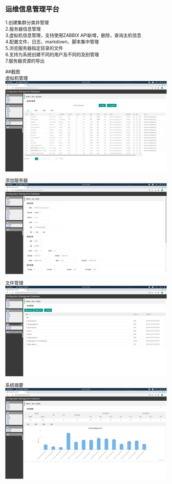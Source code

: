 ## 运维信息管理平台
1.创建集群分类并管理  
2.服务器信息管理  
3.虚拟机信息管理，支持使用ZABBIX API新增，删除，查询主机信息  
4.配置文件、日志、markdown、脚本集中管理  
5.浏览服务器指定目录的文件  
6.支持为系统创建不同的用户及不同的及别管理  
7.服务器资源的导出  

##截图  
虚拟机管理  
![vm manage](https://raw.githubusercontent.com/dengguibao/django-rms/master/screenshot/Screenshot%20from%202020-03-29%2013-53-05.png)

添加服务器  
![vm manage](https://raw.githubusercontent.com/dengguibao/django-rms/master/screenshot/Screenshot%20from%202020-03-29%2013-53-11.png)

文件管理  
![vm manage](https://raw.githubusercontent.com/dengguibao/django-rms/master/screenshot/Screenshot%20from%202020-03-29%2013-53-18.png)

系统摘要  
![vm manage](https://raw.githubusercontent.com/dengguibao/django-rms/master/screenshot/Screenshot%20from%202020-03-29%2013-53-41.png)